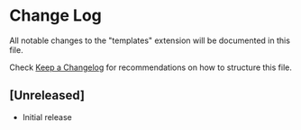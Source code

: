 # Change Log
All notable changes to the "templates" extension will be documented in this file.

Check [Keep a Changelog](http://keepachangelog.com/) for recommendations on how to structure this file.

## [Unreleased]
- Initial release